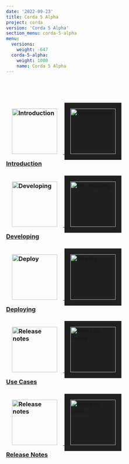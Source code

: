 ```yaml
---
date: '2022-09-23'
title: Corda 5 Alpha
project: corda
version: 'Corda 5 Alpha'
section_menu: corda-5-alpha
menu:
  versions:
    weight: -647
  corda-5-alpha:
    weight: 1000
    name: Corda 5 Alpha
---
```

<section class="section" style="text-align:center; color:white; background-image:url('5.0-alpha/icons/bg-dark.jpg');">
  <h1>
    Corda 5 Alpha
  </h1>
</section>
<section class="section">
  <div class="row row-cols-1 row-cols-md-2 row-cols-xl-3 g-5">
<div class="col">
  <div class="card h-100">
    <div class="card-body">
      <h3 class="card-title">
      <a href="5.0-alpha/introduction/introduction.html">
      <img src="5.0-alpha/icons/corda.svg" alt="Introduction" style="padding: 1rem; border: 0;" class="light-only" height="124">
      <img src="5.0-alpha/icons/corda.svg" alt="Introduction" style="background: #202020; padding: 1rem; border: 0;" class="dark-only" height="124"></br>
      <span>Introduction</span></h3></a>
    </div>
  </div>
</div>
<!--<div class="col">
       <div class="card h-100">
         <div class="card-body">
           <h3 class="card-title">
           <a href="5.0-alpha/getting-started/get-started.html">
           <img src="5.0-alpha/icons/get-started.png" alt="Getting started" style="padding: 1rem; border: 0;" height="124" class="light-only">
           <img src="5.0-alpha/icons/get-started.png" alt="Getting started"  style="background: #202020; padding: 1rem; border: 0;" height="124"class="dark-only"></br>
             <span>Getting Started</span></h3></a>
         </div>
       </div>
     </div>-->
<div class="col">
       <div class="card h-100">
         <div class="card-body">
           <h3 class="card-title">
           <a href="5.0-alpha/developing/overview.html">
            <img src="5.0-alpha/icons/develop.png" alt="Developing" style="padding: 1rem; border: 0;" class="light-only" height="124">
            <img src="5.0-alpha/icons/develop.png" alt="Developing" style="background: #202020; padding: 1rem; border: 0;" class="dark-only" height="124"></br>
             <span>Developing</span></h3></a>
         </div>
       </div>
</div>
<div class="col">
  <div class="card h-100">
    <div class="card-body">
      <h3 class="card-title">
      <a href="5.0-alpha/deploying/overview.html">
          <img src="5.0-alpha/icons/deploy.png" alt="Deploy" style="padding: 1rem; border: 0;" class="light-only" height="124">
              <img src="5.0-alpha/icons/deploy.png" alt="Deploy" style="background: #202020; padding: 1rem; border: 0;" class="dark-only" height="124"></br>
        <span>Deploying</span></h3></a>
    </div>
  </div>
</div>
<!--
<div class="col">
  <div class="card h-100">
    <div class="card-body">
      <h3 class="card-title">
      <a href="en/platform/corda/5.0-alpha/operating/overview.html">
          <img src="5.0-alpha/icons/operate.png" alt="Operate" style="padding: 1rem; border: 0;" class="light-only" height="124">
          <img src="5.0-alpha/icons/operate.png" alt="Operate" style="background: #202020; padding: 1rem; border: 0;" class="dark-only" height="124"></br>
        <span>Operating</span></h3></a>
    </div>
  </div>
</div>
-->
<div class="col">
  <div class="card h-100">
    <div class="card-body">
      <h3 class="card-title">
      <a href="5.0-alpha/use-cases/overview.html">
      <img src="5.0-alpha/icons/use-cases.png" alt="Release notes" style="padding: 1rem; border: 0;" class="light-only" height="124">
      <img src="5.0-alpha/icons/use-cases.png" alt="Release notes" style="background: #202020; padding: 1rem; border: 0;" class="dark-only" height="124"></br>
        <span>Use Cases</span></h3></a>
    </div>
  </div>
</div>
<div class="col">
  <div class="card h-100">
    <div class="card-body">
      <h3 class="card-title">
      <a href="5.0-alpha/release-notes/release-notes-c5dp2.html">
      <img src="5.0-alpha/icons/release-notes.png" alt="Release notes" style="padding: 1rem; border: 0;" class="light-only" height="124">
      <img src="5.0-alpha/icons/release-notes.png" alt="Release notes" style="background: #202020; padding: 1rem; border: 0;" class="dark-only" height="124"></br>
              <span>Release Notes</span></h3></a>
    </div>
  </div>
</div>
</section>
